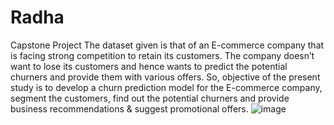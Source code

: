 # Radha
Capstone Project
The dataset given is that of an E-commerce company that is facing strong competition to retain its customers. The company doesn’t want to lose its customers and hence wants to predict the potential churners and provide them with various offers. So, objective of the present study is to develop a churn prediction model for the E-commerce company, segment the customers, find out the potential churners and provide business recommendations & suggest promotional offers. ![image](https://user-images.githubusercontent.com/19162132/187015222-cdf9596a-30e2-451a-b0da-472b58d76953.png)

